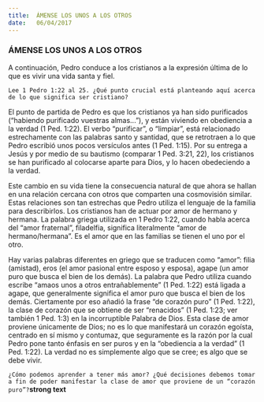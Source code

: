 ```yaml
---
title:  ÁMENSE LOS UNOS A LOS OTROS
date:   06/04/2017
---
```


### ÁMENSE LOS UNOS A LOS OTROS

A continuación, Pedro conduce a los cristianos a la expresión última de lo que
es vivir una vida santa y fiel.

`Lee 1 Pedro 1:22 al 25. ¿Qué punto crucial está planteando aquí acerca de lo que significa ser cristiano?`

El punto de partida de Pedro es que los cristianos ya han sido purificados (“habiendo purificado vuestras almas...”), y están viviendo en obediencia a la verdad (1 Ped. 1:22). El verbo “purificar”, o “limpiar”, está relacionado estrechamente con las palabras santo y santidad, que se retrotraen a lo que Pedro escribió unos pocos versículos antes (1 Ped. 1:15). Por su entrega a Jesús y por medio de su bautismo (comparar 1 Ped. 3:21, 22), los cristianos se han purificado al colocarse aparte para Dios, y lo hacen obedeciendo a la verdad.

Este cambio en su vida tiene la consecuencia natural de que ahora se hallan en una relación cercana con otros que comparten una cosmovisión similar. Estas relaciones son tan estrechas que Pedro utiliza el lenguaje de la familia para describirlos. Los cristianos han de actuar por amor de hermano y hermana. La palabra griega utilizada en 1 Pedro 1:22, cuando habla acerca del “amor fraternal”, filadelfia, significa literalmente “amor de hermano/hermana”. Es el amor que en las familias se tienen el uno por el otro.

Hay varias palabras diferentes en griego que se traducen como “amor”: filia (amistad), eros (el amor pasional entre esposo y esposa), agape (un amor puro que busca el bien de los demás). La palabra que Pedro utiliza cuando escribe “amaos unos a otros entrañablemente” (1 Ped. 1:22) está ligada a agape, que generalmente  significa el amor puro que busca el bien de los demás. Ciertamente por eso añadió la frase “de corazón puro” (1 Ped. 1:22), la clase de corazón que se obtiene de ser “renacidos” (1 Ped. 1:23; ver también 1 Ped. 1:3) en la incorruptible Palabra de Dios. Esta clase de amor proviene únicamente de Dios; no es lo que manifestará un 
corazón egoísta, centrado en sí mismo y contumaz, que seguramente es la razón por la cual Pedro pone tanto énfasis en ser puros y en la “obediencia a la verdad” (1 Ped. 1:22). La verdad no es simplemente algo que se cree; es algo que se debe vivir. 

`¿Cómo podemos aprender a tener más amor? ¿Qué decisiones debemos tomar a fin de poder manifestar la clase de amor que proviene de un “corazón puro”?`**strong text**